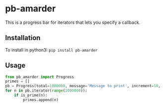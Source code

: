 # pb-amarder
This is a progress bar for iterators that lets you specify a callback.

## Installation
To install in python3:
`pip install pb-amarder`

## Usage
```python
from pb_amarder import Progress
primes = []
pb = Progress(total=1000000, message='Message to print', increment=10, callback=lambda: 'Prime numbers found: {:,d}'.format(len(primes)))
for n in pb.iterator(range(1000000)):
    if is_prime(n):
        primes.append(n)
```
